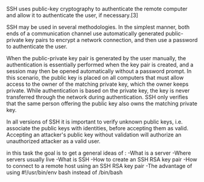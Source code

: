 SSH uses public-key cryptography to authenticate the remote computer and allow it to authenticate the user, if necessary.[3]

SSH may be used in several methodologies. In the simplest manner, both ends of a communication channel use automatically generated public-private key pairs to encrypt a network connection, and then use a password to authenticate the user.

When the public-private key pair is generated by the user manually, the authentication is essentially performed when the key pair is created, and a session may then be opened automatically without a password prompt. In this scenario, the public key is placed on all computers that must allow access to the owner of the matching private key, which the owner keeps private. While authentication is based on the private key, the key is never transferred through the network during authentication. SSH only verifies that the same person offering the public key also owns the matching private key.

In all versions of SSH it is important to verify unknown public keys, i.e. associate the public keys with identities, before accepting them as valid. Accepting an attacker's public key without validation will authorize an unauthorized attacker as a valid user. 

in this task the goal is to get a general ideas of :
-What is a server
-Where servers usually live
-What is SSH
-How to create an SSH RSA key pair
-How to connect to a remote host using an SSH RSA key pair
-The advantage of using #!/usr/bin/env bash instead of /bin/bash
